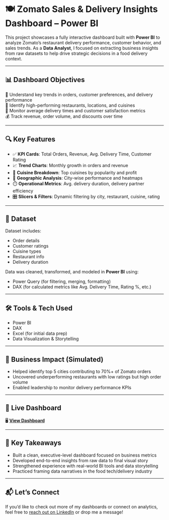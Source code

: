 # 🍽️ Zomato Sales & Delivery Insights Dashboard – Power BI

This project showcases a fully interactive dashboard built with **Power BI** to analyze Zomato’s restaurant delivery performance, customer behavior, and sales trends. As a **Data Analyst**, I focused on extracting business insights from raw datasets to help drive strategic decisions in a food delivery context.

---

## 📊 Dashboard Objectives

🎯 Understand key trends in orders, customer preferences, and delivery performance  
📍 Identify high-performing restaurants, locations, and cuisines  
🚦 Monitor average delivery times and customer satisfaction metrics  
💰 Track revenue, order volume, and discounts over time

---

## 🔍 Key Features

- ✅ **KPI Cards**: Total Orders, Revenue, Avg. Delivery Time, Customer Rating  
- 📈 **Trend Charts**: Monthly growth in orders and revenue  
- 🍕 **Cuisine Breakdown**: Top cuisines by popularity and profit  
- 📍 **Geographic Analysis**: City-wise performance and heatmaps  
- ⏱️ **Operational Metrics**: Avg. delivery duration, delivery partner efficiency  
- 🎛️ **Slicers & Filters**: Dynamic filtering by city, restaurant, cuisine, rating

---

## 📁 Dataset

Dataset includes:
- Order details
- Customer ratings
- Cuisine types
- Restaurant info
- Delivery duration

Data was cleaned, transformed, and modeled in **Power BI** using:
- Power Query (for filtering, merging, formatting)
- DAX (for calculated metrics like Avg. Delivery Time, Rating %, etc.)

---

## 🛠️ Tools & Tech Used

- Power BI  
- DAX  
- Excel (for initial data prep)  
- Data Visualization & Storytelling

---

## 📌 Business Impact (Simulated)

- Helped identify top 5 cities contributing to 70%+ of Zomato orders  
- Uncovered underperforming restaurants with low ratings but high order volume  
- Enabled leadership to monitor delivery performance KPIs

---

## 🔗 Live Dashboard

🖥️ [**View Dashboard**]([https://app.powerbi.com/view?r=eyJrIjoiZDY1ZDc3YzctZmE5MC00ZGUyLTkzY2ItNjk1MDIyNWEzMTQ1IiwidCI6IjQxOGRkOGU3LTgwYzAtNGQwOC1iOTg5LTI4ZTVhODU4YzY4ZiJ9](https://app.fabric.microsoft.com/view?r=eyJrIjoiMTcxZjA0YTEtZTlkNi00NzgzLTgyNzMtOGVkZWFiYzY2MTFhIiwidCI6IjQxOGRkOGU3LTgwYzAtNGQwOC1iOTg5LTI4ZTVhODU4YzY4ZiJ9&pageName=f8edbf17b6654ffc54e6)
)

---

## 🧠 Key Takeaways

- Built a clean, executive-level dashboard focused on business metrics  
- Developed end-to-end insights from raw data to final visual story  
- Strengthened experience with real-world BI tools and data storytelling  
- Practiced framing data narratives in the food tech/delivery industry

---

## 📬 Let’s Connect

If you’d like to check out more of my dashboards or connect on analytics, feel free to [reach out on LinkedIn](#) or drop me a message!
